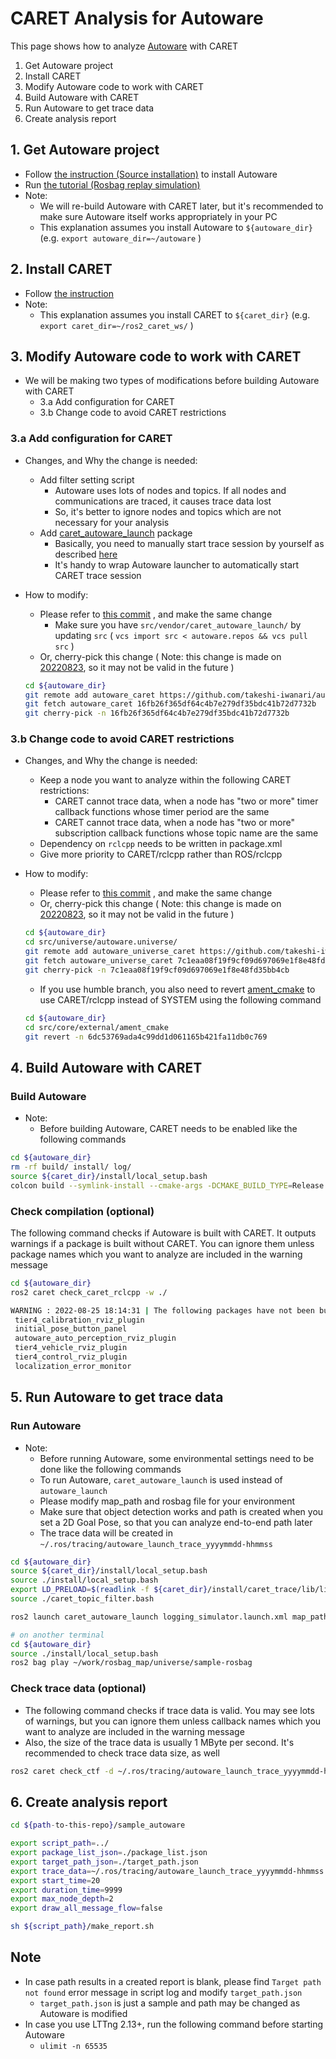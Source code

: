 # CARET Analysis for Autoware

This page shows how to analyze [Autoware](https://github.com/autowarefoundation/autoware) with CARET

1. Get Autoware project
2. Install CARET
3. Modify Autoware code to work with CARET
4. Build Autoware with CARET
5. Run Autoware to get trace data
6. Create analysis report

## 1. Get Autoware project

- Follow [the instruction (Source installation)](https://autowarefoundation.github.io/autoware-documentation/main/installation/autoware/source-installation/) to install Autoware
- Run [the tutorial (Rosbag replay simulation)](https://autowarefoundation.github.io/autoware-documentation/main/tutorials/ad-hoc-simulation/rosbag-replay-simulation/)
- Note:
  - We will re-build Autoware with CARET later, but it's recommended to make sure Autoware itself works appropriately in your PC
  - This explanation assumes you install Autoware to `${autoware_dir}` (e.g. `export autoware_dir=~/autoware` )

## 2. Install CARET

- Follow [the instruction](https://tier4.github.io/CARET_doc/latest/installation/installation/)
- Note:
  - This explanation assumes you install CARET to `${caret_dir}` (e.g. `export caret_dir=~/ros2_caret_ws/` )

## 3. Modify Autoware code to work with CARET

- We will be making two types of modifications before building Autoware with CARET
  - 3.a Add configuration for CARET
  - 3.b Change code to avoid CARET restrictions

### 3.a Add configuration for CARET

- Changes, and Why the change is needed:
  - Add filter setting script
    - Autoware uses lots of nodes and topics. If all nodes and communications are traced, it causes trace data lost
    - So, it's better to ignore nodes and topics which are not necessary for your analysis
  - Add [caret_autoware_launch](https://github.com/tier4/caret_autoware_launch) package
    - Basically, you need to manually start trace session by yourself as described [here](https://tier4.github.io/CARET_doc/latest/recording/recording/)
    - It's handy to wrap Autoware launcher to automatically start CARET trace session
- How to modify:

  - Please refer to [this commit](https://github.com/takeshi-iwanari/autoware/commit/16fb26f365df64c4b7e279df35bdc41b72d7732b) , and make the same change
    - Make sure you have `src/vendor/caret_autoware_launch/` by updating `src` ( `vcs import src < autoware.repos && vcs pull src` )
  - Or, cherry-pick this change ( Note: this change is made on [20220823](https://github.com/autowarefoundation/autoware/commit/b1e2f6ef5982ccbe9434bff49397b2783713cb98), so it may not be valid in the future )

  ```sh
  cd ${autoware_dir}
  git remote add autoware_caret https://github.com/takeshi-iwanari/autoware
  git fetch autoware_caret 16fb26f365df64c4b7e279df35bdc41b72d7732b
  git cherry-pick -n 16fb26f365df64c4b7e279df35bdc41b72d7732b
  ```

### 3.b Change code to avoid CARET restrictions

- Changes, and Why the change is needed:
  - Keep a node you want to analyze within the following CARET restrictions:
    - CARET cannot trace data, when a node has "two or more" timer callback functions whose timer period are the same
    - CARET cannot trace data, when a node has "two or more" subscription callback functions whose topic name are the same
  - Dependency on `rclcpp` needs to be written in package.xml
  - Give more priority to CARET/rclcpp rather than ROS/rclcpp
- How to modify:

  - Please refer to [this commit](https://github.com/takeshi-iwanari/autoware.universe/commit/7c1eaa08f19f9cf09d697069e1f8e48fd35bb4cb) , and make the same change
  - Or, cherry-pick this change ( Note: this change is made on [20220823](https://github.com/autowarefoundation/autoware.universe/commit/2d62bdf127b8215c73be6416c57861d4a812ef0b), so it may not be valid in the future )

  ```sh
  cd ${autoware_dir}
  cd src/universe/autoware.universe/
  git remote add autoware_universe_caret https://github.com/takeshi-iwanari/autoware.universe
  git fetch autoware_universe_caret 7c1eaa08f19f9cf09d697069e1f8e48fd35bb4cb
  git cherry-pick -n 7c1eaa08f19f9cf09d697069e1f8e48fd35bb4cb
  ```

  - If you use humble branch, you also need to revert [ament_cmake](https://github.com/autowarefoundation/ament_cmake/commit/6dc53769ada4c99dd1d061165b421fa11db0c769) to use CARET/rclcpp instead of SYSTEM using the following command

  ```sh
  cd ${autoware_dir}
  cd src/core/external/ament_cmake
  git revert -n 6dc53769ada4c99dd1d061165b421fa11db0c769
  ```

## 4. Build Autoware with CARET

### Build Autoware

- Note:
  - Before building Autoware, CARET needs to be enabled like the following commands

```sh
cd ${autoware_dir}
rm -rf build/ install/ log/
source ${caret_dir}/install/local_setup.bash
colcon build --symlink-install --cmake-args -DCMAKE_BUILD_TYPE=Release -DBUILD_TESTING=Off
```

### Check compilation (optional)

The following command checks if Autoware is built with CARET. It outputs warnings if a package is built without CARET. You can ignore them unless package names which you want to analyze are included in the warning message

```sh
cd ${autoware_dir}
ros2 caret check_caret_rclcpp -w ./

WARNING : 2022-08-25 18:14:31 | The following packages have not been built using caret-rclcpp:
 tier4_calibration_rviz_plugin
 initial_pose_button_panel
 autoware_auto_perception_rviz_plugin
 tier4_vehicle_rviz_plugin
 tier4_control_rviz_plugin
 localization_error_monitor
```

## 5. Run Autoware to get trace data

### Run Autoware

- Note:
  - Before running Autoware, some environmental settings need to be done like the following commands
  - To run Autoware, `caret_autoware_launch` is used instead of `autoware_launch`
  - Please modify map_path and rosbag file for your environment
  - Make sure that object detection works and path is created when you set a 2D Goal Pose, so that you can analyze end-to-end path later
  - The trace data will be created in `~/.ros/tracing/autoware_launch_trace_yyyymmdd-hhmmss`

```sh
cd ${autoware_dir}
source ${caret_dir}/install/local_setup.bash
source ./install/local_setup.bash
export LD_PRELOAD=$(readlink -f ${caret_dir}/install/caret_trace/lib/libcaret.so)
source ./caret_topic_filter.bash

ros2 launch caret_autoware_launch logging_simulator.launch.xml map_path:=$HOME/work/rosbag_map/universe/sample-map-rosbag vehicle_model:=sample_vehicle sensor_model:=sample_sensor_kit

# on another terminal
cd ${autoware_dir}
source ./install/local_setup.bash
ros2 bag play ~/work/rosbag_map/universe/sample-rosbag
```

### Check trace data (optional)

- The following command checks if trace data is valid. You may see lots of warnings, but you can ignore them unless callback names which you want to analyze are included in the warning message
- Also, the size of the trace data is usually 1 MByte per second. It's recommended to check trace data size, as well

```sh
ros2 caret check_ctf -d ~/.ros/tracing/autoware_launch_trace_yyyymmdd-hhmmss
```

## 6. Create analysis report

```sh
cd ${path-to-this-repo}/sample_autoware

export script_path=../
export package_list_json=./package_list.json
export target_path_json=./target_path.json
export trace_data=~/.ros/tracing/autoware_launch_trace_yyyymmdd-hhmmss    # modify for your environment
export start_time=20
export duration_time=9999
export max_node_depth=2
export draw_all_message_flow=false

sh ${script_path}/make_report.sh
```

## Note

- In case path results in a created report is blank, please find `Target path not found` error message in script log and modify `target_path.json`
  - `target_path.json` is just a sample and path may be changed as Autoware is modified
- In case you use LTTng 2.13+, run the following command before starting Autoware
  - `ulimit -n 65535`
